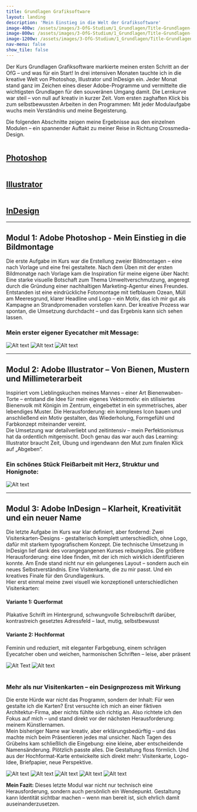 ```yaml
---
title: Grundlagen Grafiksoftware
layout: landing
description: 'Mein Einstieg in die Welt der Grafiksoftware'
image-400w: /assets/images/3-OfG-Studium/1_Grundlagen/Title-Grundlagen-400w.jpg
image-800w: /assets/images/3-OfG-Studium/1_Grundlagen/Title-Grundlagen-800w.jpg
image-1200w: /assets/images/3-OfG-Studium/1_Grundlagen/Title-Grundlagen-1200w.jpg
nav-menu: false
show_tile: false
---
```


<div id="main">
  <div class="inner">

  <!-- One -->
  <section id="Einleitung Grundlagen Grafiksoftware">
    <p>Der Kurs Grundlagen Grafiksoftware markierte meinen ersten Schritt an der OfG – und was für ein Start! In drei intensiven Monaten tauchte ich in die kreative Welt von Photoshop, Illustrator und InDesign ein. Jeder Monat stand ganz im Zeichen eines dieser Adobe-Programme und vermittelte die wichtigsten Grundlagen für den souveränen Umgang damit. Die Lernkurve war steil – von null auf kreativ in kurzer Zeit. Vom ersten zaghaften Klick bis zum selbstbewussten Arbeiten in den Programmen: Mit jeder Modulaufgabe wuchs mein Verständnis und meine Begeisterung.</p>
    <p>Die folgenden Abschnitte zeigen meine Ergebnisse aus den einzelnen Modulen – ein spannender Auftakt zu meiner Reise in Richtung Crossmedia-Design.</p>
  </section>

  <!-- Two -->
  <section class="bricks">
    <article class="style1">
      <span class="image">
        <img 
            src="{% link assets/images/3-OfG-Studium/1_Grundlagen/Grundlagen_Modul-01-375w.jpg %}"
            alt=""
        >
      </span>
      <a href="#modul-1">
        <h2>Photoshop</h2>
      </a>
    </article>
    <article class="style2">
      <span class="image">
        <img 
            src="{% link assets/images/3-OfG-Studium/1_Grundlagen/Grundlagen_Modul-02-375w.jpg %}"
            alt=""
        >
      </span>
      <a href="#modul-2">
        <h2>Illustrator</h2>
        <div class="content">			</div>
      </a>
    </article>
    <article class="style3">
      <span class="image">
        <img 
            src="{% link assets/images/3-OfG-Studium/1_Grundlagen/Grundlagen_Modul-03-375w.jpg %}"
            alt=""
        >
      </span>
      <a href="#modul-3">
        <h2>InDesign</h2>
      </a>
    </article>
  </section>
  <hr />

  <!-- Three -->
  <section id="modul-1" class="anchor">
    <h2>Modul 1: Adobe Photoshop - Mein Einstieg in die Bildmontage</h2>
    <p>Die erste Aufgabe im Kurs war die Erstellung zweier Bildmontagen – eine nach Vorlage und eine frei gestaltete. Nach dem Üben mit der ersten Bildmonatge nach Vorlage kam die Inspiration für meine eigene über Nacht: Eine starke visuelle Botschaft zum Thema Umweltverschmutzung, angeregt durch die Gründung einer nachhaltigen Marketing-Agentur eines Freundes.<br>Entstanden ist eine eindrückliche Fotomontage mit tiefblauem Ozean, Müll am Meeresgrund, klarer Headline und Logo – ein Motiv, das ich mir gut als Kampagne an Strandpromenaden vorstellen kann. Der kreative Prozess war spontan, die Umsetzung durchdacht – und das Ergebnis kann sich sehen lassen.</p>
    <h3 style="text-align: left;">Mein erster eigener Eyecatcher mit Message:</h3>
      <glider-gallery lightbox-id="visitenkarten">
          <img 
            slot="image-2" 
            alt="Alt text" 
            title="Tooltip"
            src="{% link /assets/images/3-OfG-Studium/1_Grundlagen/Grundlagen_Modul-01_Bildmontage-OzeanMuell-1200w.jpg %}" 
            srcset="
                {% link /assets/images/3-OfG-Studium/1_Grundlagen/Grundlagen_Modul-01_Bildmontage-OzeanMuell-100w.jpg %} 100w
                , {% link /assets/images/3-OfG-Studium/1_Grundlagen/Grundlagen_Modul-01_Bildmontage-OzeanMuell-400w.jpg %} 400w
                , {% link /assets/images/3-OfG-Studium/1_Grundlagen/Grundlagen_Modul-01_Bildmontage-OzeanMuell-800w.jpg %} 800w
                , {% link /assets/images/3-OfG-Studium/1_Grundlagen/Grundlagen_Modul-01_Bildmontage-OzeanMuell-1200w.jpg %} 1200w
            "
            sizes="80vw"
          />
          <img 
            slot="image-2" 
            alt="Alt text" 
            src="{% link /assets/images/3-OfG-Studium/1_Grundlagen/Grundlagen_Modul-01_Bild-und-Montage-OzeanMuell-1200w.jpg %}" 
            srcset="
                {% link /assets/images/3-OfG-Studium/1_Grundlagen/Grundlagen_Modul-01_Bild-und-Montage-OzeanMuell-100w.jpg %} 100w
                , {% link /assets/images/3-OfG-Studium/1_Grundlagen/Grundlagen_Modul-01_Bild-und-Montage-OzeanMuell-400w.jpg %} 400w
                , {% link /assets/images/3-OfG-Studium/1_Grundlagen/Grundlagen_Modul-01_Bild-und-Montage-OzeanMuell-800w.jpg %} 800w
                , {% link /assets/images/3-OfG-Studium/1_Grundlagen/Grundlagen_Modul-01_Bild-und-Montage-OzeanMuell-1200w.jpg %} 1200w
            "
            sizes="80vw"
          />
          <img 
            slot="image-2" 
            alt="Alt text" 
            src="{% link /assets/images/3-OfG-Studium/1_Grundlagen/Grundlagen_Modul-01_Bildmontage-OzeanMuell-Mockup-1200w.jpg %}" 
            srcset="
                {% link /assets/images/3-OfG-Studium/1_Grundlagen/Grundlagen_Modul-01_Bildmontage-OzeanMuell-Mockup-100w.jpg %} 100w
                , {% link /assets/images/3-OfG-Studium/1_Grundlagen/Grundlagen_Modul-01_Bildmontage-OzeanMuell-Mockup-400w.jpg %} 400w
                , {% link /assets/images/3-OfG-Studium/1_Grundlagen/Grundlagen_Modul-01_Bildmontage-OzeanMuell-Mockup-800w.jpg %} 800w
                , {% link /assets/images/3-OfG-Studium/1_Grundlagen/Grundlagen_Modul-01_Bildmontage-OzeanMuell-Mockup-1200w.jpg %} 1200w
            "
            sizes="80vw"
          />
      </glider-gallery>
  </section>

  <hr />

  <!-- Four -->
  <section id="modul-2" class="anchor">
    <h2>Modul 2: Adobe Illustrator – Von Bienen, Mustern und Millimeterarbeit</h2>
    <p>Inspiriert vom Lieblingskuchen meines Mannes – einer Art Bienenwaben-Torte – entstand die Idee für mein eigenes Vektormotiv: ein stilisiertes Bienenvolk mit Königin im Zentrum, eingebettet in ein symmetrisches, aber lebendiges Muster. Die Herausforderung: ein komplexes Icon bauen und anschließend ein Motiv gestalten, das Wiederholung, Formgefühl und Farbkonzept miteinander vereint.<br>Die Umsetzung war detailverliebt und zeitintensiv – mein Perfektionismus hat da ordentlich mitgemischt. Doch genau das war auch das Learning: Illustrator braucht Zeit, Übung und irgendwann den Mut zum finalen Klick auf „Abgeben“.</p>
    <h3 style="text-align: left;">Ein schönes Stück Fleißarbeit mit Herz, Struktur und Honignote:</h3>
    <img 
        alt="Alt text" 
        src="{% link /assets/images/3-OfG-Studium/1_Grundlagen/Grundlagen_Modul-02_Vektor-Biene-Mockup-1200w.jpg %}" 
        srcset="
            {% link /assets/images/3-OfG-Studium/1_Grundlagen/Grundlagen_Modul-02_Vektor-Biene-Mockup-100w.jpg %} 100w
            , {% link /assets/images/3-OfG-Studium/1_Grundlagen/Grundlagen_Modul-02_Vektor-Biene-Mockup-400w.jpg %} 400w
            , {% link /assets/images/3-OfG-Studium/1_Grundlagen/Grundlagen_Modul-02_Vektor-Biene-Mockup-800w.jpg %} 800w
            , {% link /assets/images/3-OfG-Studium/1_Grundlagen/Grundlagen_Modul-02_Vektor-Biene-Mockup-1200w.jpg %} 1200w
        "
        sizes="80vw"
        class="image image__center" 
      />
  </section>

  <hr />

  <!-- Five -->
  <section id="modul-3" class="anchor">
    <h2>Modul 3: Adobe InDesign – Klarheit, Kreativität und ein neuer Name</h2>
    <p>Die letzte Aufgabe im Kurs war klar definiert, aber fordernd: Zwei Visitenkarten-Designs - gestalterisch komplett unterschiedlich, ohne Logo, dafür mit starkem typografischem Konzept. Die technische Umsetzung in InDesign lief dank des vorangegangenen Kurses reibungslos. Die größere Herausforderung: eine Idee finden, mit der ich mich wirklich identifizieren konnte. Am Ende stand nicht nur ein gelungenes Layout – sondern auch ein neues Selbstverständnis. Eine Visitenkarte, die zu mir passt. Und ein kreatives Finale für den Grundlagenkurs.<br>Hier erst einmal meine zwei visuell wie konzeptionell unterschiedlichen Visitenkarten:</p>
    <div class="row">
      <div class="6u 12u$(medium)">
        <h4>Variante 1: Querformat</h4>
        <p>Plakative Schrift im Hintergrund, schwungvolle Schreibschrift darüber, kontrastreich gesetztes Adressfeld – laut, mutig, selbstbewusst</p>
      </div>
      <div class="6u 12u$(medium)">
        <h4>Variante 2: Hochformat</h4>
        <p>Feminin und reduziert, mit eleganter Farbgebung, einem schrägen Eyecatcher oben und weichen, harmonischen Schriften – leise, aber präsent</p>
      </div>
    </div>
    <image-compare class="image image__center" data-position="center center">
        <img 
          slot="image-1" 
          alt="Alt Text" 
          src="{% link /assets/images/3-OfG-Studium/1_Grundlagen/Grundlagen_Modul-03_Visitenkarte-Version1-1200w.jpg %}"
          srcset="
            {% link /assets/images/3-OfG-Studium/1_Grundlagen/Grundlagen_Modul-03_Visitenkarte-Version1-100w.jpg %} 100w
            , {% link /assets/images/3-OfG-Studium/1_Grundlagen/Grundlagen_Modul-03_Visitenkarte-Version1-400w.jpg %} 400w
            , {% link /assets/images/3-OfG-Studium/1_Grundlagen/Grundlagen_Modul-03_Visitenkarte-Version1-800w.jpg %} 800w
            , {% link /assets/images/3-OfG-Studium/1_Grundlagen/Grundlagen_Modul-03_Visitenkarte-Version1-1200w.jpg %} 1200w
          "
          sizes="50vw"
        />
        <img 
          slot="image-2" 
          alt="Alt text" 
          src="{% link /assets/images/3-OfG-Studium/1_Grundlagen/Grundlagen_Modul-03_Visitenkarte-Version2-1200w.jpg %}"
          srcset="
            {% link /assets/images/3-OfG-Studium/1_Grundlagen/Grundlagen_Modul-03_Visitenkarte-Version2-100w.jpg %} 100w
            , {% link /assets/images/3-OfG-Studium/1_Grundlagen/Grundlagen_Modul-03_Visitenkarte-Version2-400w.jpg %} 400w
            , {% link /assets/images/3-OfG-Studium/1_Grundlagen/Grundlagen_Modul-03_Visitenkarte-Version2-800w.jpg %} 800w
            , {% link /assets/images/3-OfG-Studium/1_Grundlagen/Grundlagen_Modul-03_Visitenkarte-Version2-1200w.jpg %} 1200w
          "
          sizes="50vw"
        />
    </image-compare>
    <br>
    <br>
      <h3>Mehr als nur Visitenkarten – ein Designprozess mit Wirkung</h3>
      <p>Die erste Hürde war nicht das Programm, sondern der Inhalt: Für wen gestalte ich die Karten? Erst versuchte ich mich an einer fiktiven Architektur-Firma, aber nichts fühlte sich richtig an. Also richtete ich den Fokus auf mich – und stand direkt vor der nächsten Herausforderung: meinem Künstlernamen.<br>Mein bisheriger Name war kreativ, aber erklärungsbedürftig – und das machte mich beim Präsentieren jedes mal unsicher. Nach Tagen des Grübelns kam schließlich die Eingebung: eine kleine, aber entscheidende Namensänderung. Plötzlich passte alles. Die Gestaltung floss förmlich. Und aus der Hochformat-Karte entwickelte sich direkt mehr: Visitenkarte, Logo-Idee, Briefpapier, neue Perspektive.</p>
      <glider-gallery lightbox-id="visitenkarten" per-view-max="4">
          <img 
            alt="Alt text" 
            src="{% link /assets/images/3-OfG-Studium/1_Grundlagen/Grundlagen_Modul-03_Visitenkarte-Mockup-Version2-1200w.jpg %}" 
            srcset="
                {% link /assets/images/3-OfG-Studium/1_Grundlagen/Grundlagen_Modul-03_Visitenkarte-Mockup-Version2-100w.jpg %} 100w
                , {% link /assets/images/3-OfG-Studium/1_Grundlagen/Grundlagen_Modul-03_Visitenkarte-Mockup-Version2-400w.jpg %} 400w
                , {% link /assets/images/3-OfG-Studium/1_Grundlagen/Grundlagen_Modul-03_Visitenkarte-Mockup-Version2-800w.jpg %} 800w
                , {% link /assets/images/3-OfG-Studium/1_Grundlagen/Grundlagen_Modul-03_Visitenkarte-Mockup-Version2-1200w.jpg %} 1200w
            "
            sizes="80vw"
          />
          <img 
            alt="Alt text" 
            src="{% link /assets/images/3-OfG-Studium/1_Grundlagen/Grundlagen_Modul-03_Logo-Sticker-Version1-1200w.jpg %}" 
            srcset="
                {% link /assets/images/3-OfG-Studium/1_Grundlagen/Grundlagen_Modul-03_Logo-Sticker-Version1-100w.jpg %} 100w
                , {% link /assets/images/3-OfG-Studium/1_Grundlagen/Grundlagen_Modul-03_Logo-Sticker-Version1-400w.jpg %} 400w
                , {% link /assets/images/3-OfG-Studium/1_Grundlagen/Grundlagen_Modul-03_Logo-Sticker-Version1-800w.jpg %} 800w
                , {% link /assets/images/3-OfG-Studium/1_Grundlagen/Grundlagen_Modul-03_Logo-Sticker-Version1-1200w.jpg %} 1200w
            "
            sizes="80vw"
          />
          <img 
            alt="Alt text" 
            src="{% link /assets/images/3-OfG-Studium/1_Grundlagen/Grundlagen_Modul-03_Logo-Notizbuch-1200w.jpg %}" 
            srcset="
                {% link /assets/images/3-OfG-Studium/1_Grundlagen/Grundlagen_Modul-03_Logo-Notizbuch-100w.jpg %} 100w
                , {% link /assets/images/3-OfG-Studium/1_Grundlagen/Grundlagen_Modul-03_Logo-Notizbuch-400w.jpg %} 400w
                , {% link /assets/images/3-OfG-Studium/1_Grundlagen/Grundlagen_Modul-03_Logo-Notizbuch-800w.jpg %} 800w
                , {% link /assets/images/3-OfG-Studium/1_Grundlagen/Grundlagen_Modul-03_Logo-Notizbuch-1200w.jpg %} 1200w
            "
            sizes="80vw"
          />
          <img 
            alt="Alt text" 
            src="{% link /assets/images/3-OfG-Studium/1_Grundlagen/Grundlagen_Modul-03_Logo-Sticker-Version2-1200w.jpg %}" 
            srcset="
                {% link /assets/images/3-OfG-Studium/1_Grundlagen/Grundlagen_Modul-03_Logo-Sticker-Version2-100w.jpg %} 100w
                , {% link /assets/images/3-OfG-Studium/1_Grundlagen/Grundlagen_Modul-03_Logo-Sticker-Version2-400w.jpg %} 400w
                , {% link /assets/images/3-OfG-Studium/1_Grundlagen/Grundlagen_Modul-03_Logo-Sticker-Version2-800w.jpg %} 800w
                , {% link /assets/images/3-OfG-Studium/1_Grundlagen/Grundlagen_Modul-03_Logo-Sticker-Version2-1200w.jpg %} 1200w
            "
            sizes="80vw"
          />
          <img 
            alt="Alt text" 
            src="{% link /assets/images/3-OfG-Studium/1_Grundlagen/Grundlagen_Modul-03_Briefpapier-Mockup2-1200w.jpg %}" 
            srcset="
                {% link /assets/images/3-OfG-Studium/1_Grundlagen/Grundlagen_Modul-03_Briefpapier-Mockup2-100w.jpg %} 100w
                , {% link /assets/images/3-OfG-Studium/1_Grundlagen/Grundlagen_Modul-03_Briefpapier-Mockup2-400w.jpg %} 400w
                , {% link /assets/images/3-OfG-Studium/1_Grundlagen/Grundlagen_Modul-03_Briefpapier-Mockup2-800w.jpg %} 800w
                , {% link /assets/images/3-OfG-Studium/1_Grundlagen/Grundlagen_Modul-03_Briefpapier-Mockup2-1200w.jpg %} 1200w
            "
            sizes="80vw"
          />
      </glider-gallery>
      <br>
      <p><strong>Mein Fazit:</strong> Dieses letzte Modul war nicht nur technisch eine Herausforderung, sondern auch persönlich ein Wendepunkt. Gestaltung kann Identität sichtbar machen – wenn man bereit ist, sich ehrlich damit auseinanderzusetzen.</p>
  </section>
</div>
